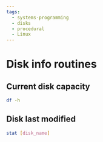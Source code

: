 ```yaml
---
tags:
  - systems-programming
  - disks
  - procedural
  - Linux
---
```


# Disk info routines

## Current disk capacity

```bash
df -h
```

## Disk last modified

```bash
stat [disk_name]
```
